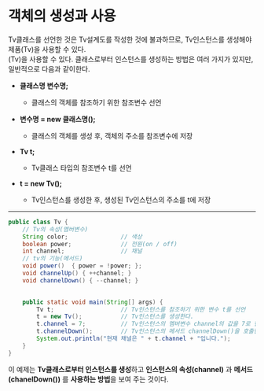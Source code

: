 # 객체의 생성과 사용

Tv클래스를 선언한 것은 Tv설계도를 작성한 것에 불과하므로, Tv인스턴스를 생성해야 제품(Tv)을 사용할 수 있다.<br>
(Tv)을 사용할 수 있다. 클래스로부터 인스턴스를 생성하는 방법은 여러 가지가 있지만, 일반적으로 다음과 같이한다.

* **클래스명 변수명;**
   * 클래스의 객체를 참조하기 위한 참조변수 선언

* **변수명 = new 클래스명();**
   * 클래스의 객체를 생성 후, 객체의 주소를 참조변수에 저장
   
* **Tv t;**
   * Tv클래스 타입의 참조변수 t를 선언  
* **t = new Tv();**
   * Tv인스턴스를 생성한 후, 생성된 Tv인스턴스의 주소를 t에 저장
---

```java
public class Tv {
	// Tv의 속성(멤버변수)
	String color;               // 색상
	boolean power;              // 전원(on / off)
	int channel;                // 채널
	// tv의 기능(메서드)
	void power()  { power = !power; };
	void channelUp() { ++channel; }
	void channelDown() { --channel; }

   
	public static void main(String[] args) {
		Tv t;                   // Tv인스턴스를 참조하기 위한 변수 t를 선언
		t = new Tv();           // Tv인스턴스를 생성한다.
		t.channel = 7;          // Tv인스턴스의 멤버변수 channel의 값을 7로 한다.
		t.channelDown();        // Tv인스턴스의 메서드 channelDown()을 호출한다.
		System.out.println("현재 채널은 " + t.channel + "입니다.");		
	}
}
```

이 예제는 **Tv클래스로부터 인스턴스를 생성**하고 **인스턴스의 속성(channel)** 과 **메서드(chanelDown())** 를 **사용하는 방법**을 보여 주는 것이다. 
